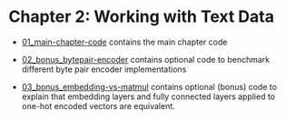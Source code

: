 # Chapter 2: Working with Text Data

- [01_main-chapter-code](01_main-chapter-code) contains the main chapter code
  
- [02_bonus_bytepair-encoder](02_bonus_bytepair-encoder) contains optional code to benchmark different byte pair encoder implementations
  
- [03_bonus_embedding-vs-matmul](03_bonus_embedding-vs-matmul) contains optional (bonus) code to explain that embedding layers and fully connected layers applied to one-hot encoded vectors are equivalent.
